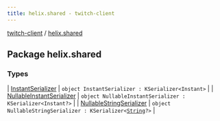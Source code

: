 ```yaml
---
title: helix.shared - twitch-client
---
```


[twitch-client](../index.html) / [helix.shared](./index.html)

## Package helix.shared

### Types

| [InstantSerializer](-instant-serializer/index.html) | `object InstantSerializer : KSerializer<Instant>` |
| [NullableInstantSerializer](-nullable-instant-serializer/index.html) | `object NullableInstantSerializer : KSerializer<Instant?>` |
| [NullableStringSerializer](-nullable-string-serializer/index.html) | `object NullableStringSerializer : KSerializer<`[`String`](https://kotlinlang.org/api/latest/jvm/stdlib/kotlin/-string/index.html)`?>` |

